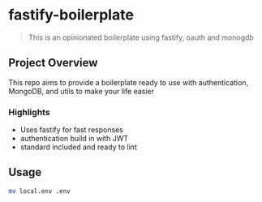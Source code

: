 fastify-boilerplate
=======
> This is an opinionated boilerplate using fastify, oauth and monogdb

## Project Overview
This repo aims to provide a boilerplate ready to use with authentication, MongoDB, and utils to make your life easier

### Highlights
- Uses fastify for fast responses
- authentication build in with JWT
- standard included and ready to lint

## Usage
```bash
mv local.env .env
```
